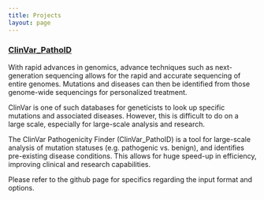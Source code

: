 ```yaml
---
title: Projects
layout: page
---
```



### [ClinVar_PathoID](https://github.com/im-ant/ClinVar_PathoID)
With rapid advances in genomics, advance techniques such as next-generation sequencing allows for the rapid and accurate sequencing of entire genomes. Mutations and diseases can then be identified from those genome-wide sequencings for personalized treatment.

ClinVar is one of such databases for geneticists to look up specific mutations and associated diseases. However, this is difficult to do on a large scale, especially for large-scale analysis and research.

The ClinVar Pathogenicity Finder (ClinVar_PathoID) is a tool for large-scale analysis of mutation statuses (e.g. pathogenic vs. benign), and identifies pre-existing disease conditions. This allows for huge speed-up in efficiency, improving clinical and research capabilities. 

Please refer to the github page for specifics regarding the input format and options.
